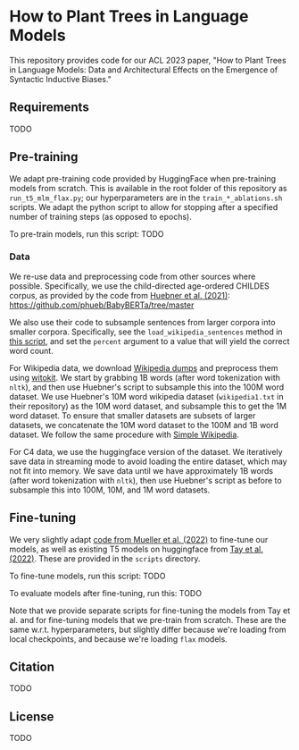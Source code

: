 # How to Plant Trees in Language Models
This repository provides code for our ACL 2023 paper, "How to Plant Trees in Language Models: Data and Architectural Effects on the Emergence of Syntactic Inductive Biases."

## Requirements
TODO

## Pre-training
We adapt pre-training code provided by HuggingFace when pre-training models from scratch. This is available in the root folder of this repository as `run_t5_mlm_flax.py`; our hyperparameters are in the `train_*_ablations.sh` scripts. We adapt the python script to allow for stopping after a specified number of training steps (as opposed to epochs).

To pre-train models, run this script:
TODO

###  Data
We re-use data and preprocessing code from other sources where possible. Specifically, we use the child-directed age-ordered CHILDES corpus, as provided by the code from [Huebner et al. (2021)](https://aclanthology.org/2021.conll-1.49/): https://github.com/phueb/BabyBERTa/tree/master

We also use their code to subsample sentences from larger corpora into smaller corpora. Specifically, see the `load_wikipedia_sentences` method in [this script](https://github.com/phueb/BabyBERTa/blob/dae23f7a968158636f6143e98062e8102902eb4a/babyberta/io.py#L83), and set the `percent` argument to a value that will yield the correct word count.

For Wikipedia data, we download [Wikipedia dumps](https://dumps.wikimedia.org) and preprocess them using [witokit](https://github.com/akb89/witokit). We start by grabbing 1B words (after word tokenization with `nltk`), and then use Huebner's script to subsample this into the 100M word dataset. We use Huebner's 10M word wikipedia dataset (`wikipedia1.txt` in their repository) as the 10M word dataset, and subsample this to get the 1M word dataset. To ensure that smaller datasets are subsets of larger datasets, we concatenate the 10M word dataset to the 100M and 1B word dataset. We follow the same procedure with [Simple Wikipedia](https://dumps.wikimedia.org/simplewiki/).

For C4 data, we use the huggingface version of the dataset. We iteratively save data in streaming mode to avoid loading the entire dataset, which may not fit into memory. We save data until we have approximately 1B words (after word tokenization with `nltk`), then use Huebner's script as before to subsample this into 100M, 10M, and 1M word datasets.

## Fine-tuning
We very slightly adapt [code from Mueller et al. (2022)](https://github.com/sebschu/multilingual-transformations) to fine-tune our models, as well as existing T5 models on huggingface from [Tay et al. (2022)](https://arxiv.org/abs/2109.10686). These are provided in the `scripts` directory.

To fine-tune models, run this script:
TODO

To evaluate models after fine-tuning, run this:
TODO

Note that we provide separate scripts for fine-tuning the models from Tay et al. and for fine-tuning models that we pre-train from scratch. These are the same w.r.t. hyperparameters, but slightly differ because we're loading from local checkpoints, and because we're loading `flax` models.

## Citation
TODO

## License
TODO
